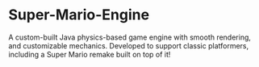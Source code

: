 # Super-Mario-Engine
A custom-built Java physics-based game engine with smooth rendering, and customizable mechanics. Developed to support classic platformers, including a Super Mario remake built on top of it!
